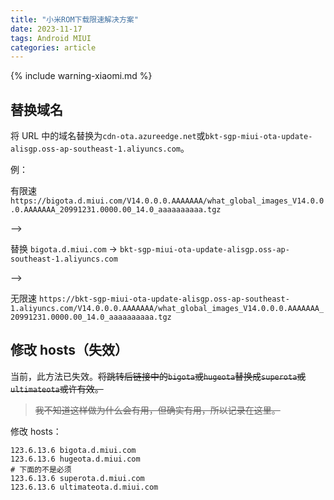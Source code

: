 ```yaml
---
title: "小米ROM下载限速解决方案"
date: 2023-11-17
tags: Android MIUI
categories: article
---
```


{% include warning-xiaomi.md %}

## 替换域名

将 URL 中的域名替换为`cdn-ota.azureedge.net`或`bkt-sgp-miui-ota-update-alisgp.oss-ap-southeast-1.aliyuncs.com`。

例：

有限速 `https://bigota.d.miui.com/V14.0.0.0.AAAAAAA/what_global_images_V14.0.0.0.AAAAAAA_20991231.0000.00_14.0_aaaaaaaaaa.tgz`

-->

替换 `bigota.d.miui.com` -> `bkt-sgp-miui-ota-update-alisgp.oss-ap-southeast-1.aliyuncs.com`

-->

无限速 `https://bkt-sgp-miui-ota-update-alisgp.oss-ap-southeast-1.aliyuncs.com/V14.0.0.0.AAAAAAA/what_global_images_V14.0.0.0.AAAAAAA_20991231.0000.00_14.0_aaaaaaaaaa.tgz`

## 修改 hosts（失效）

当前，此方法已失效。~~将跳转后链接中的`bigota`或`hugeota`替换成`superota`或`ultimateota`或许有效。~~

> ~~我不知道这样做为什么会有用，但确实有用，所以记录在这里。~~

修改 hosts：

```plaintext
123.6.13.6 bigota.d.miui.com
123.6.13.6 hugeota.d.miui.com
# 下面的不是必须
123.6.13.6 superota.d.miui.com
123.6.13.6 ultimateota.d.miui.com
```
